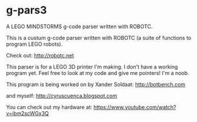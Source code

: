 # g-pars3

A LEGO MINDSTORMS g-code parser written with ROBOTC.

This is a custum g-code parser written with ROBOTC
(a suite of functions to program LEGO robots).

Check out: http://robotc.net

This parser is for a LEGO 3D printer I'm making. I don't have a working program yet. 
Feel free to look at my code and give me pointers! I'm a noob.

This program is being worked on by Xander Soldaat: http://botbench.com

and myself: http://cyruscuenca.blogspot.com

You can check out my hardware at: https://www.youtube.com/watch?v=ibm2scWGx3Q
